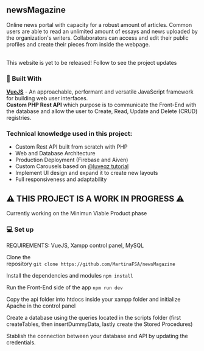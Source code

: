 <!--NOTA PARA MI MISMA:
For local development: Set up the PHP API files in C:\xampp\htdocs\api. Initialize the connection with XAMPP. The API stablishes a connection to a remote MySQL hosted in (https://console.aiven.io/)[Aiven]-->

## newsMagazine
Online news portal with capacity for a robust amount of articles. Common users are able to read an unlimited amount of essays and news uploaded by the organization's writers. Collaborators can access and edit their public profiles and create their pieces from inside the webpage.

</br>
This website is yet to be released! Follow to see the project updates
<br>

### :wrench: Built With
<b>[VueJS](https://vuejs.org/)</b> - An approachable, performant and versatile JavaScript framework for building web user interfaces.
<br>
<b>Custom PHP Rest API</b> which purpose is to communicate the Front-End with the database and allow the user to Create, Read, Update and Delete (CRUD) registries.

### Technical knowledge used in this project:
- Custom Rest API built from scratch with PHP
- Web and Database Architecture
- Production Deployment (Firebase and Aiven)
- Custom Carousels based on [@luveqz tutorial](https://dev.to/luvejo/how-to-build-a-carousel-from-scratch-using-vue-js-4ki0)
- Implement UI design and expand it to create new layouts
- Full responsiveness and adaptability


##  :warning: THIS PROJECT IS A WORK IN PROGRESS :warning:
Currently working on the Minimun Viable Product phase

### :computer: Set up
REQUIREMENTS: VueJS, Xampp control panel, MySQL


 Clone the repository ``git clone https://github.com/MartinaFSA/newsMagazine``

 Install the dependencies and modules ``npm install``

 Run the Front-End side of the app ``npm run dev``

 Copy the api folder into htdocs inside your xampp folder and initialize Apache in the control panel

 Create a database using the queries located in the scripts folder (first createTables, then insertDummyData, lastly create the Stored Procedures)

 Stablish the connection between your database and API by updating the credentials.
